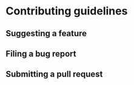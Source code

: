 # Contributing guidelines


## Suggesting a feature


## Filing a bug report


## Submitting a pull request